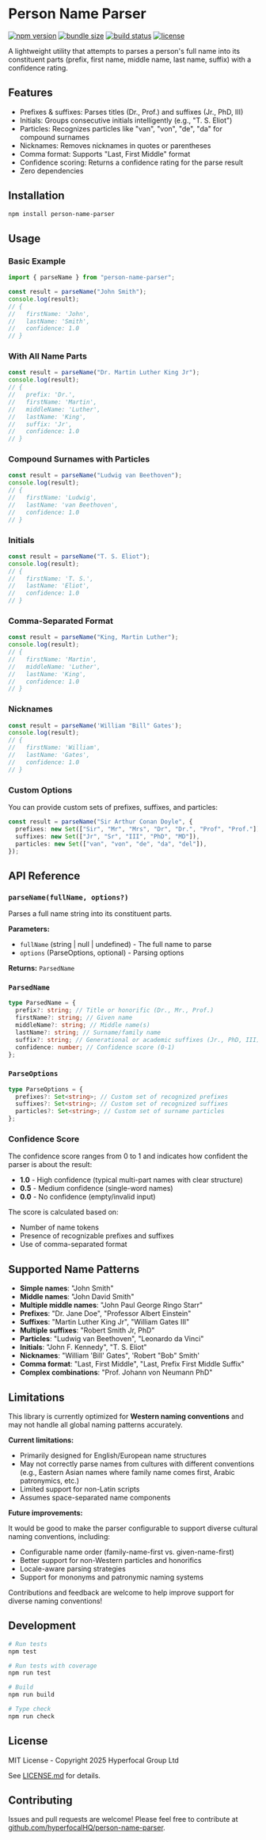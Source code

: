 # Person Name Parser

[![npm version](https://flat.badgen.net/npm/v/person-name-parser)](https://www.npmjs.com/package/person-name-parser)
[![bundle size](https://flat.badgen.net/bundlephobia/minzip/person-name-parser)](https://bundlephobia.com/package/person-name-parser)
[![build status](https://flat.badgen.net/github/checks/hyperfocalHQ/person-name-parser)](https://github.com/hyperfocalHQ/person-name-parser)
[![license](https://flat.badgen.net/github/license/hyperfocalHQ/person-name-parser)](https://github.com/hyperfocalHQ/person-name-parser/blob/main/LICENSE.md)

A lightweight utility that attempts to parses a person's full name into its constituent parts (prefix, first name, middle name, last name, suffix) with a confidence rating.

## Features

- Prefixes & suffixes: Parses titles (Dr., Prof.) and suffixes (Jr., PhD, III)
- Initials: Groups consecutive initials intelligently (e.g., "T. S. Eliot")
- Particles: Recognizes particles like "van", "von", "de", "da" for compound surnames
- Nicknames: Removes nicknames in quotes or parentheses
- Comma format: Supports "Last, First Middle" format
- Confidence scoring: Returns a confidence rating for the parse result
- Zero dependencies

## Installation

```bash
npm install person-name-parser
```

## Usage

### Basic Example

```typescript
import { parseName } from "person-name-parser";

const result = parseName("John Smith");
console.log(result);
// {
//   firstName: 'John',
//   lastName: 'Smith',
//   confidence: 1.0
// }
```

### With All Name Parts

```typescript
const result = parseName("Dr. Martin Luther King Jr");
console.log(result);
// {
//   prefix: 'Dr.',
//   firstName: 'Martin',
//   middleName: 'Luther',
//   lastName: 'King',
//   suffix: 'Jr',
//   confidence: 1.0
// }
```

### Compound Surnames with Particles

```typescript
const result = parseName("Ludwig van Beethoven");
console.log(result);
// {
//   firstName: 'Ludwig',
//   lastName: 'van Beethoven',
//   confidence: 1.0
// }
```

### Initials

```typescript
const result = parseName("T. S. Eliot");
console.log(result);
// {
//   firstName: 'T. S.',
//   lastName: 'Eliot',
//   confidence: 1.0
// }
```

### Comma-Separated Format

```typescript
const result = parseName("King, Martin Luther");
console.log(result);
// {
//   firstName: 'Martin',
//   middleName: 'Luther',
//   lastName: 'King',
//   confidence: 1.0
// }
```

### Nicknames

```typescript
const result = parseName('William "Bill" Gates');
console.log(result);
// {
//   firstName: 'William',
//   lastName: 'Gates',
//   confidence: 1.0
// }
```

### Custom Options

You can provide custom sets of prefixes, suffixes, and particles:

```typescript
const result = parseName("Sir Arthur Conan Doyle", {
  prefixes: new Set(["Sir", "Mr", "Mrs", "Dr", "Dr.", "Prof", "Prof."]),
  suffixes: new Set(["Jr", "Sr", "III", "PhD", "MD"]),
  particles: new Set(["van", "von", "de", "da", "del"]),
});
```

## API Reference

### `parseName(fullName, options?)`

Parses a full name string into its constituent parts.

**Parameters:**

- `fullName` (string | null | undefined) - The full name to parse
- `options` (ParseOptions, optional) - Parsing options

**Returns:** `ParsedName`

### `ParsedName`

```typescript
type ParsedName = {
  prefix?: string; // Title or honorific (Dr., Mr., Prof.)
  firstName?: string; // Given name
  middleName?: string; // Middle name(s)
  lastName?: string; // Surname/family name
  suffix?: string; // Generational or academic suffixes (Jr., PhD, III)
  confidence: number; // Confidence score (0-1)
};
```

### `ParseOptions`

```typescript
type ParseOptions = {
  prefixes?: Set<string>; // Custom set of recognized prefixes
  suffixes?: Set<string>; // Custom set of recognized suffixes
  particles?: Set<string>; // Custom set of surname particles
};
```

### Confidence Score

The confidence score ranges from 0 to 1 and indicates how confident the parser is about the result:

- **1.0** - High confidence (typical multi-part names with clear structure)
- **0.5** - Medium confidence (single-word names)
- **0.0** - No confidence (empty/invalid input)

The score is calculated based on:

- Number of name tokens
- Presence of recognizable prefixes and suffixes
- Use of comma-separated format

## Supported Name Patterns

- **Simple names**: "John Smith"
- **Middle names**: "John David Smith"
- **Multiple middle names**: "John Paul George Ringo Starr"
- **Prefixes**: "Dr. Jane Doe", "Professor Albert Einstein"
- **Suffixes**: "Martin Luther King Jr", "William Gates III"
- **Multiple suffixes**: "Robert Smith Jr, PhD"
- **Particles**: "Ludwig van Beethoven", "Leonardo da Vinci"
- **Initials**: "John F. Kennedy", "T. S. Eliot"
- **Nicknames**: "William 'Bill' Gates", 'Robert "Bob" Smith'
- **Comma format**: "Last, First Middle", "Last, Prefix First Middle Suffix"
- **Complex combinations**: "Prof. Johann von Neumann PhD"

## Limitations

This library is currently optimized for **Western naming conventions** and may not handle all global naming patterns accurately.

**Current limitations:**

- Primarily designed for English/European name structures
- May not correctly parse names from cultures with different conventions (e.g., Eastern Asian names where family name comes first, Arabic patronymics, etc.)
- Limited support for non-Latin scripts
- Assumes space-separated name components

**Future improvements:**

It would be good to make the parser configurable to support diverse cultural naming conventions, including:

- Configurable name order (family-name-first vs. given-name-first)
- Better support for non-Western particles and honorifics
- Locale-aware parsing strategies
- Support for mononyms and patronymic naming systems

Contributions and feedback are welcome to help improve support for diverse naming conventions!

## Development

```bash
# Run tests
npm test

# Run tests with coverage
npm run test

# Build
npm run build

# Type check
npm run check
```

## License

MIT License - Copyright 2025 Hyperfocal Group Ltd

See [LICENSE.md](LICENSE.md) for details.

## Contributing

Issues and pull requests are welcome! Please feel free to contribute at [github.com/hyperfocalHQ/person-name-parser](https://github.com/hyperfocalHQ/person-name-parser).
